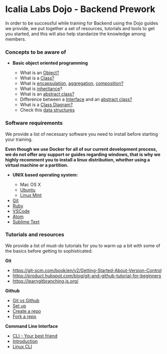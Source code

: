 # Icalia Labs Dojo - Backend Prework

In order to be successful while training for Backend using the Dojo guides we provide, we put together a set of resources, tutorials and tools to get you started, and this will also help standarize the knowledge among members.

### Concepts to be aware of

<ul>
  <li><b>Basic object oriented programming</b></li>
  <ul>
    <li>What is an <a target="_blank" href="http://en.wikipedia.org/wiki/Object_(computer_science)">Object?</a></li>
    <li>What is a <a target="_blank" href="http://en.wikipedia.org/wiki/Class_(computer_science)">Class?</a></li>
    <li>What is <a target="_blank" href="http://en.wikipedia.org/wiki/Encapsulation_(object-oriented_programming)">encapsulation</a>, 
    <a target="_blank" href="http://en.wikipedia.org/wiki/Object_composition#Aggregation">aggregation</a>,
    <a target="_blank" href="http://en.wikipedia.org/wiki/Object_composition#Composite_types_in_C">composition?</a></li>
    <li>What is <a target="_blank" href="http://en.wikipedia.org/wiki/Inheritance_%28object-oriented_programming%29">inheritance</a>?</li>
    <li>What is an <a target="_blank" href="http://en.wikipedia.org/wiki/Class_%28computer_programming%29">abstract class?</a></li>
    <li>Difference between a <a target="_blank" href="http://en.wikipedia.org/wiki/Class_%28computer_programming%29#The_concept_of_class_interface">Interface</a> and an <a href="http://en.wikipedia.org/wiki/Class_%28computer_programming%29">abstract class?</a></li>
    <li>What is a <a target="_blank" href="http://en.wikipedia.org/wiki/Class_diagram">Class Diagram?</a></li>
    <li>Check this <a target="_blank" href="http://en.wikipedia.org/wiki/Data_structure">data structures</a></li>
  </ul>
</ul>

### Software requirements

We provide a list of necessary software you need to install before starting your training.

**Even though we use Docker for all of our current development process, we do not offer any support or guides regarding windows, that is why we highly recomment you to install a linux distribution, whether using a virtual machine or a partition.**

<ul>
  <li><strong>UNIX based operating system:</strong></li>
  <ul>
    <li>Mac OS X</li>
    <li><a href="https://ubuntu.com/download/desktop/thank-you?country=MX&version=19.10&architecture=amd64">Ubuntu</a></li>
    <li><a href="https://linuxmint.com/">Linux Mint</a></li>
  </ul>

  <li><a href="https://git-scm.com/book/en/v2/Getting-Started-Installing-Git">Git</a></li>
  <li><a href="https://linuxize.com/post/how-to-install-ruby-on-ubuntu-18-04/">Ruby</a></li>
  <li><a href="https://code.visualstudio.com/">VSCode</a></li>
  <li><a href="https://atom.io/">Atom</a></li>
  <li><a href="https://www.sublimetext.com/">Sublime Text</a></li>
</ul>

### Tutorials and resources

We provide a list of must-do tutorials for you to warm up a bit with some of the basics before getting to sophisticated:

**Git**

- https://git-scm.com/book/en/v2/Getting-Started-About-Version-Control
- https://product.hubspot.com/blog/git-and-github-tutorial-for-beginners
- https://learngitbranching.js.org/

**Github**

- <a target="_blank" href="http://jahya.net/blog/git-vs-github/">Git vs Github</a>
- <a target="_blank" href="https://help.github.com/articles/set-up-git/">Set up</a>
- <a target="_blank" href="https://help.github.com/articles/create-a-repo/">Create a repo</a>
- <a target="_blank" href="https://help.github.com/articles/fork-a-repo/">Fork a repo</a>

**Command Line Interface**

- <a target="_blank" href="http://code.tutsplus.com/tutorials/the-command-line-is-your-best-friend--net-30362">CLI - Your best friend</a>
- <a target="_blank" href="http://blog.teamtreehouse.com/introduction-to-the-mac-os-x-command-line">Introduction</a>
- <a target="_blank" href="https://www.udemy.com/linux-command-line-volume1/">Linux CLI</a>
